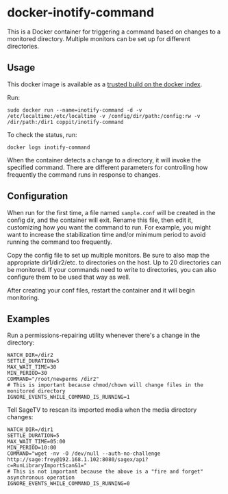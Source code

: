 docker-inotify-command
======================

This is a Docker container for triggering a command based on changes to a monitored directory. Multiple monitors can be set
up for different directories.

Usage
-----

This docker image is available as a [trusted build on the docker index](https://index.docker.io/u/coppit/inotify-command/).

Run:

`sudo docker run --name=inotify-command -d -v /etc/localtime:/etc/localtime -v /config/dir/path:/config:rw -v /dir/path:/dir1 coppit/inotify-command`

To check the status, run:

`docker logs inotify-command`

When the container detects a change to a directory, it will invoke the specified command. There are different parameters
for controlling how frequently the command runs in response to changes.

Configuration
-------------

When run for the first time, a file named `sample.conf` will be created in the config dir, and the container will exit.
Rename this file, then edit it, customizing how you want the command to run. For example, you might want to increase the
stabilization time and/or minimum period to avoid running the command too frequently.

Copy the config file to set up multiple monitors. Be sure to also map the appropriate dir1/dir2/etc. to directories on
the host. Up to 20 directories can be monitored. If your commands need to write to directories, you can also configure
them to be used that way as well.

After creating your conf files, restart the container and it will begin monitoring.

Examples
--------

Run a permissions-repairing utility whenever there's a change in the directory:

    WATCH_DIR=/dir2
    SETTLE_DURATION=5
    MAX_WAIT_TIME=30
    MIN_PERIOD=30
    COMMAND="/root/newperms /dir2"
    # This is important because chmod/chown will change files in the monitored directory
    IGNORE_EVENTS_WHILE_COMMAND_IS_RUNNING=1

Tell SageTV to rescan its imported media when the media directory changes:

    WATCH_DIR=/dir1
    SETTLE_DURATION=5
    MAX_WAIT_TIME=05:00
    MIN_PERIOD=10:00
    COMMAND="wget -nv -O /dev/null --auth-no-challenge http://sage:frey@192.168.1.102:8080/sagex/api?c=RunLibraryImportScan&1="
    # This is not important because the above is a "fire and forget" asynchronous operation
    IGNORE_EVENTS_WHILE_COMMAND_IS_RUNNING=0
